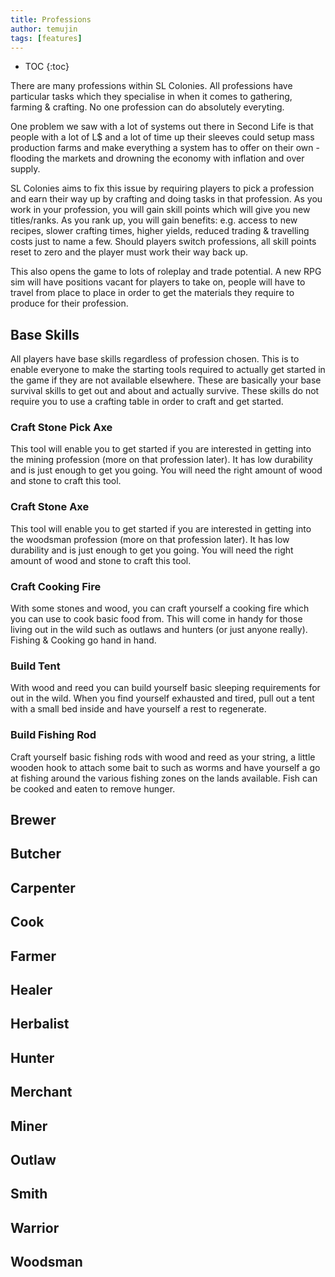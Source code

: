 ```yaml
---
title: Professions
author: temujin
tags: [features]
---
```

* TOC
{:toc}

There are many professions within SL Colonies. All professions have particular tasks which they specialise in when it comes to gathering, farming & crafting. No one profession can do absolutely everyting.

One problem we saw with a lot of systems out there in Second Life is that people with a lot of L$ and a lot of time up their sleeves could setup mass production farms and make everything a system has to offer on their own - flooding the markets and drowning the economy with inflation and over supply.

SL Colonies aims to fix this issue by requiring players to pick a profession and earn their way up by crafting and doing tasks in that profession. As you work in your profession, you will gain skill points which will give you new titles/ranks. As you rank up, you will gain benefits: e.g. access to new recipes, slower crafting times, higher yields, reduced trading & travelling costs just to name a few. 
Should players switch professions, all skill points reset to zero and the player must work their way back up.

This also opens the game to lots of roleplay and trade potential. A new RPG sim will have positions vacant for players to take on, people will have to travel from place to place in order to get the materials they require to produce for their profession.

## Base Skills
All players have base skills regardless of profession chosen. This is to enable everyone to make the starting tools required to actually get started in the game if they are not available elsewhere. These are basically your base survival skills to get out and about and actually survive. These skills do not require you to use a crafting table in order to craft and get started.

### Craft Stone Pick Axe
This tool will enable you to get started if you are interested in getting into the mining profession (more on that profession later). It has low durability and is just enough to get you going. You will need the right amount of wood and stone to craft this tool.

### Craft Stone Axe
This tool will enable you to get started if you are interested in getting into the woodsman profession (more on that profession later). It has low durability and is just enough to get you going. You will need the right amount of wood and stone to craft this tool.

### Craft Cooking Fire
With some stones and wood, you can craft yourself a cooking fire which you can use to cook basic food from. This will come in handy for those living out in the wild such as outlaws and hunters (or just anyone really). Fishing & Cooking go hand in hand.

### Build Tent
With wood and reed you can build yourself basic sleeping requirements for out in the wild. When you find yourself exhausted and tired, pull out a tent with a small bed inside and have yourself a rest to regenerate.

### Build Fishing Rod
Craft yourself basic fishing rods with wood and reed as your string, a little wooden hook to attach some bait to such as worms and have yourself a go at fishing around the various fishing zones on the lands available. Fish can be cooked and eaten to remove hunger. 

## Brewer

## Butcher

## Carpenter

## Cook

## Farmer

## Healer

## Herbalist

## Hunter

## Merchant

## Miner

## Outlaw

## Smith

## Warrior

## Woodsman